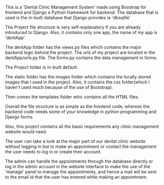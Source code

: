 This is a 'Dental Clinic Management System' made using Boostrap for frontend and Django a Python framework for backend. The database that is used is the in-built database that Django provides ie 'dbsqlite'

The Project file structure is very self-explanatory if you are already introduced to Django. Also, it contains only one app, the name of my app is 'dentApp'.

The dentApp folder has the views.py files which contains the major backend logic behind the project. The urls of my project are located in the dentApp/urls.py file. The forms.py contains the data management in forms.

The Project folder is in-built default.

The static folder has the images folder which contains the locally stored images that I used in the project. Also, it contains the css folder(which I haven't used much because of the use of Bootstrap).

Then comes the templates folder whic contains all the HTML files.

Overall the file structure is as simple as the frontend code, whereas the backend code needs some of your knowledge in python programming and Django forms.

Also, this project contains all the basic requirements any clinic management website would need.

The user can take a look at the major part of our dental clinic website without logging in but to make an appointment or contact the management the user needs to log in or create their account.

The admin can handle the appointments through the database directly or log in the admin account in the website interface to make the use of the 'manage' panel to manage the appointments, and hence a mail will be sent to the email id that the user has entered while making an appointment.

